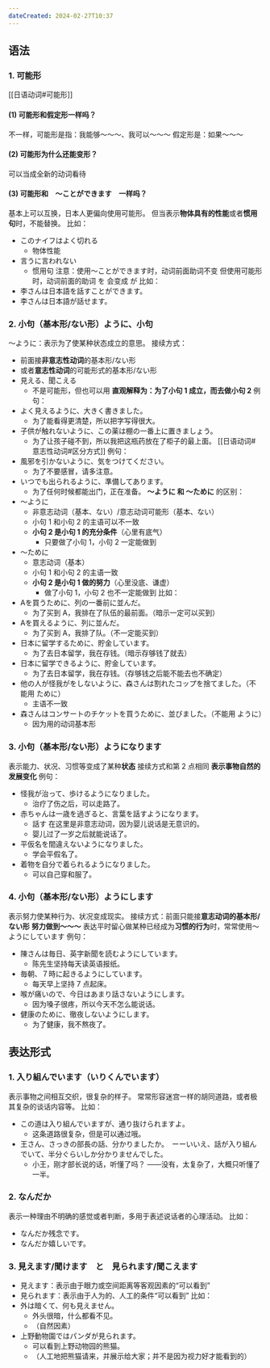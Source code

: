 ```yaml
---
dateCreated: 2024-02-27T10:37
---
```

## 语法
### 1. 可能形
[[日语动词#可能形]]
#### (1) 可能形和假定形一样吗？
不一样，可能形是指：我能够～～～、我可以～～～
假定形是：如果～～～
#### (2) 可能形为什么还能变形？
可以当成全新的动词看待
#### (3) 可能形和　〜ことができます　一样吗？
基本上可以互换，日本人更偏向使用可能形。
但当表示**物体具有的性能**或者**惯用句**时，不能替换。
比如：
- このナイフはよく切れる
	- 物体性能
- 言うに言われない
	- 惯用句
注意：使用〜ことができます时，动词前面助词不变
但使用可能形时，动词前面的助词 を 会变成 が
比如：
- 李さんは日本語を話すことができます。
- 李さんは日本語が話せます。
### 2. 小句（基本形/ない形）ように、小句
～ように：表示为了使某种状态成立的意思。
接续方式：
- 前面接**非意志性动词**的基本形/ない形
- 或者**意志性动词**的可能形式的基本形/ない形
- 見える、聞こえる
	- 不是可能形，但也可以用
**直观解释为：为了小句 1 成立，而去做小句 2**
例句：
- よく見えるように、大きく書きました。
	- 为了能看得更清楚，所以把字写得很大。
- 子供が触れないように、この薬は棚の一番上に置きましょう。
	- 为了让孩子碰不到，所以我把这瓶药放在了柜子的最上面。
[[日语动词#意志性动词#区分方式]]
例句：
- 風邪を引かないように、気をつけてください。
	- 为了不要感冒，请多注意。
- いつでも出られるように、準備してあります。
	- 为了任何时候都能出门，正在准备。
**〜ように 和 〜ために** 的区别：
- 〜ように
	- 非意志动词（基本、ない）/意志动词可能形（基本、ない）
	- 小句 1 和小句 2 的主语可以不一致
	- **小句 2 是小句 1 的充分条件**（心里有底气）
		- 只要做了小句 1，小句 2 一定能做到
- 〜ために
	- 意志动词（基本）
	- 小句 1 和小句 2 的主语一致
	- **小句 2 是小句 1 做的努力**（心里没底、谦虚）
		- 做了小句 1，小句 2 也不一定能做到
比如：
- Aを買うために、列の一番前に並んだ。
	- 为了买到 A，我排在了队伍的最前面。（暗示一定可以买到）
- Aを買えるように、列に並んだ。
	- 为了买到 A，我排了队。（不一定能买到）
- 日本に留学するために、貯金しています。
	- 为了去日本留学，我在存钱。（暗示存够钱了就去）
- 日本に留学できるように、貯金しています。
	- 为了去日本留学，我在存钱。（存够钱之后能不能去也不确定）
- 他の人が怪我がをしないように、森さんは割れたコップを捨てました。（不能用 ために）
	- 主语不一致
- 森さんはコンサートのチケットを買うために、並びました。（不能用 ように）
	- 因为用的动词基本形
### 3. 小句（基本形/ない形）ようになります
表示能力、状况、习惯等变成了某种**状态**
接续方式和第 2 点相同
**表示事物自然的发展变化**
例句：
- 怪我が治って、歩けるようになりました。
	- 治疗了伤之后，可以走路了。
- 赤ちゃんは一歳を過ぎると、言葉を話すようになります。
	- 話す 在这里是非意志动词，因为婴儿说话是无意识的。
	- 婴儿过了一岁之后就能说话了。
- 平仮名を間違えないようになりました。
	- 学会平假名了。
- 着物を自分で着られるようになりました。
	- 可以自己穿和服了。
### 4. 小句（基本形/ない形）ようにします
表示努力使某种行为、状况变成现实。
接续方式：前面只能接**意志动词的基本形/ない形**
**努力做到～～～**
表达平时留心做某种已经成为**习惯的行为**时，常常使用〜ようにしています
例句：
- 陳さんは毎日、英字新聞を読むようにしています。
	- 陈先生坚持每天读英语报纸。
- 毎朝、７時に起きるようにしています。
	- 每天早上坚持 7 点起床。
- 喉が痛いので、今日はあまり話さないようにします。
	- 因为嗓子很疼，所以今天不怎么能说话。
- 健康のために、徹夜しないようにします。
	- 为了健康，我不熬夜了。
## 表达形式
### 1. 入り組んでいます（いりくんでいます）
表示事物之间相互交织，很复杂的样子。
常常形容迷宫一样的胡同道路，或者极其复杂的谈话内容等。
比如：
- この道は入り組んでいますが、通り抜けられますよ。
	- 这条道路很复杂，但是可以通过哦。
- 王さん、さっきの部長の話、分かりましたか。　ーーいいえ、話が入り組んでいて、半分ぐらいしか分かりませんでした。
	- 小王，刚才部长说的话，听懂了吗？  ——没有，太复杂了，大概只听懂了一半。
### 2. なんだか
表示一种理由不明确的感觉或者判断，多用于表述说话者的心理活动。
比如：
- なんだか残念です。
- なんだか嬉しいです。
### 3. 見えます/聞けます　と　見られます/聞こえます
- 見えます：表示由于眼力或空间距离等客观因素的“可以看到”
- 見られます：表示由于人为的、人工的条件“可以看到”
比如：
- 外は暗くて、何も見えません。
	- 外头很暗，什么都看不见。
	- （自然因素）
- 上野動物園ではパンダが見られます。
	- 可以看到上野动物园的熊猫。
	- （人工地把熊猫请来，并展示给大家；并不是因为视力好才能看到的）